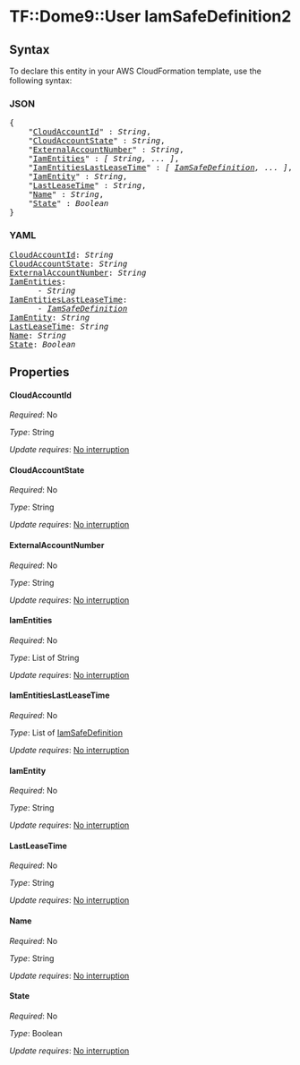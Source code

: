 # TF::Dome9::User IamSafeDefinition2

## Syntax

To declare this entity in your AWS CloudFormation template, use the following syntax:

### JSON

<pre>
{
    "<a href="#cloudaccountid" title="CloudAccountId">CloudAccountId</a>" : <i>String</i>,
    "<a href="#cloudaccountstate" title="CloudAccountState">CloudAccountState</a>" : <i>String</i>,
    "<a href="#externalaccountnumber" title="ExternalAccountNumber">ExternalAccountNumber</a>" : <i>String</i>,
    "<a href="#iamentities" title="IamEntities">IamEntities</a>" : <i>[ String, ... ]</i>,
    "<a href="#iamentitieslastleasetime" title="IamEntitiesLastLeaseTime">IamEntitiesLastLeaseTime</a>" : <i>[ <a href="iamsafedefinition.md">IamSafeDefinition</a>, ... ]</i>,
    "<a href="#iamentity" title="IamEntity">IamEntity</a>" : <i>String</i>,
    "<a href="#lastleasetime" title="LastLeaseTime">LastLeaseTime</a>" : <i>String</i>,
    "<a href="#name" title="Name">Name</a>" : <i>String</i>,
    "<a href="#state" title="State">State</a>" : <i>Boolean</i>
}
</pre>

### YAML

<pre>
<a href="#cloudaccountid" title="CloudAccountId">CloudAccountId</a>: <i>String</i>
<a href="#cloudaccountstate" title="CloudAccountState">CloudAccountState</a>: <i>String</i>
<a href="#externalaccountnumber" title="ExternalAccountNumber">ExternalAccountNumber</a>: <i>String</i>
<a href="#iamentities" title="IamEntities">IamEntities</a>: <i>
      - String</i>
<a href="#iamentitieslastleasetime" title="IamEntitiesLastLeaseTime">IamEntitiesLastLeaseTime</a>: <i>
      - <a href="iamsafedefinition.md">IamSafeDefinition</a></i>
<a href="#iamentity" title="IamEntity">IamEntity</a>: <i>String</i>
<a href="#lastleasetime" title="LastLeaseTime">LastLeaseTime</a>: <i>String</i>
<a href="#name" title="Name">Name</a>: <i>String</i>
<a href="#state" title="State">State</a>: <i>Boolean</i>
</pre>

## Properties

#### CloudAccountId

_Required_: No

_Type_: String

_Update requires_: [No interruption](https://docs.aws.amazon.com/AWSCloudFormation/latest/UserGuide/using-cfn-updating-stacks-update-behaviors.html#update-no-interrupt)

#### CloudAccountState

_Required_: No

_Type_: String

_Update requires_: [No interruption](https://docs.aws.amazon.com/AWSCloudFormation/latest/UserGuide/using-cfn-updating-stacks-update-behaviors.html#update-no-interrupt)

#### ExternalAccountNumber

_Required_: No

_Type_: String

_Update requires_: [No interruption](https://docs.aws.amazon.com/AWSCloudFormation/latest/UserGuide/using-cfn-updating-stacks-update-behaviors.html#update-no-interrupt)

#### IamEntities

_Required_: No

_Type_: List of String

_Update requires_: [No interruption](https://docs.aws.amazon.com/AWSCloudFormation/latest/UserGuide/using-cfn-updating-stacks-update-behaviors.html#update-no-interrupt)

#### IamEntitiesLastLeaseTime

_Required_: No

_Type_: List of <a href="iamsafedefinition.md">IamSafeDefinition</a>

_Update requires_: [No interruption](https://docs.aws.amazon.com/AWSCloudFormation/latest/UserGuide/using-cfn-updating-stacks-update-behaviors.html#update-no-interrupt)

#### IamEntity

_Required_: No

_Type_: String

_Update requires_: [No interruption](https://docs.aws.amazon.com/AWSCloudFormation/latest/UserGuide/using-cfn-updating-stacks-update-behaviors.html#update-no-interrupt)

#### LastLeaseTime

_Required_: No

_Type_: String

_Update requires_: [No interruption](https://docs.aws.amazon.com/AWSCloudFormation/latest/UserGuide/using-cfn-updating-stacks-update-behaviors.html#update-no-interrupt)

#### Name

_Required_: No

_Type_: String

_Update requires_: [No interruption](https://docs.aws.amazon.com/AWSCloudFormation/latest/UserGuide/using-cfn-updating-stacks-update-behaviors.html#update-no-interrupt)

#### State

_Required_: No

_Type_: Boolean

_Update requires_: [No interruption](https://docs.aws.amazon.com/AWSCloudFormation/latest/UserGuide/using-cfn-updating-stacks-update-behaviors.html#update-no-interrupt)

